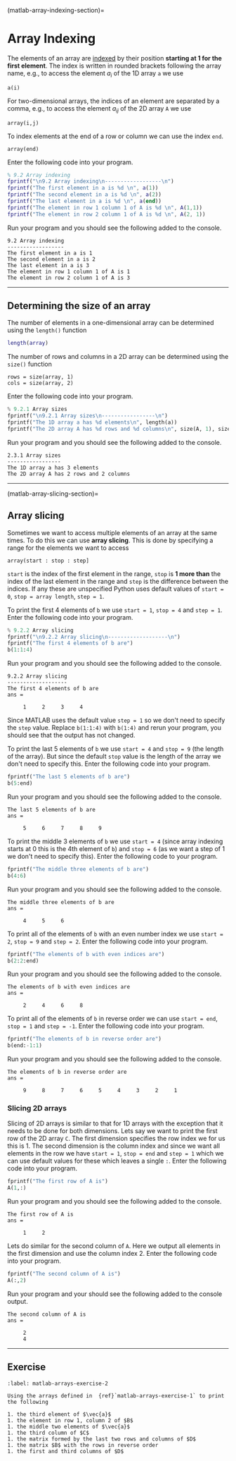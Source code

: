 (matlab-array-indexing-section)=
# Array Indexing

The elements of an array are <a href="https://jonshiach.github.io/LA-book/1_Matrices/1.0_Matrices.html#indexing-a-matrix" target="_blank">indexed</a> by their position **starting at 1 for the first element**. The index is written in rounded brackets following the array name, e.g., to access the element $a_i$ of the 1D array `a` we use

```text
a(i)
```

For two-dimensional arrays, the indices of an element are separated by a comma, e.g., to access the element $a_{ij}$ of the 2D array `A` we use

```text
array(i,j)
```

To index elements at the end of a row or column we can use the index `end`.

```text
array(end)
```

Enter the following code into your program.

```matlab
% 9.2 Array indexing
fprintf("\n9.2 Array indexing\n------------------\n")
fprintf("The first element in a is %d \n", a(1))
fprintf("The second element in a is %d \n", a(2))
fprintf("The last element in a is %d \n", a(end))
fprintf("The element in row 1 column 1 of A is %d \n", A(1,1))
fprintf("The element in row 2 column 1 of A is %d \n", A(2, 1))
```

Run your program and you should see the following added to the console.

```text
9.2 Array indexing
------------------
The first element in a is 1 
The second element in a is 2 
The last element in a is 3 
The element in row 1 column 1 of A is 1 
The element in row 2 column 1 of A is 3 
```

---

## Determining the size of an array

The number of elements in a one-dimensional array can be determined using the `length()` function

```matlab
length(array)
```

The number of rows and columns in a 2D array can be determined using the `size()` function

```text
rows = size(array, 1)
cols = size(array, 2)
```

Enter the following code into your program.

```python
% 9.2.1 Array sizes
fprintf("\n9.2.1 Array sizes\n-----------------\n")
fprintf("The 1D array a has %d elements\n", length(a))
fprintf("The 2D array A has %d rows and %d columns\n", size(A, 1), size(A, 2))
```

Run your program and you should see the following added to the console.

```text
2.3.1 Array sizes
-----------------
The 1D array a has 3 elements
The 2D array A has 2 rows and 2 columns
```

---

(matlab-array-slicing-section)=
## Array slicing

Sometimes we want to access multiple elements of an array at the same times. To do this we can use **array slicing**. This is done by specifying a range for the elements we want to access

```text
array(start : stop : step]
```

`start` is the index of the first element in the range, `stop` is **1 more than** the index of the last element in the range and `step` is the difference between the indices. If any these are unspecified Python uses default values of `start = 0`, `stop = array length`, `step = 1`.

To print the first 4 elements of `b` we use `start = 1`, `stop = 4` and `step = 1`. Enter the following code into your program.

```python
% 9.2.2 Array slicing
fprintf("\n9.2.2 Array slicing\n-------------------\n")
fprintf("The first 4 elements of b are")
b(1:1:4)
```

Run your program and you should see the following added to the console.

```text
9.2.2 Array slicing
-------------------
The first 4 elements of b are
ans =

     1     2     3     4
```

Since MATLAB uses the default value `step = 1` so we don't need to specify the `step` value. Replace `b(1:1:4)` with `b(1:4)` and rerun your program, you should see that the output has not changed.

To print the last 5 elements of `b` we use `start = 4` and `stop = 9` (the length of the array). But since the default `stop` value is the length of the array we don't need to specify this. Enter the following code into your program.

```python
fprintf("The last 5 elements of b are")
b(5:end)
```

Run your program and you should see the following added to the console.

```text
The last 5 elements of b are
ans =

     5     6     7     8     9
```

To print the middle 3 elements of `b` we use `start = 4` (since array indexing starts at 0 this is the 4th element of `b`) and `stop = 6` (as we want a step of 1 we don't need to specify this). Enter the following code to your program. 

```python
fprintf("The middle three elements of b are")
b(4:6)
```

Run your program and you should see the following added to the console.

```text
The middle three elements of b are
ans =

     4     5     6
```

To print all of the elements of `b` with an even number index we use `start = 2`, `stop = 9` and `step = 2`. Enter the following code into your program.

```python
fprintf("The elements of b with even indices are")
b(2:2:end)
```

Run your program and you should see the following added to the console.

```text
The elements of b with even indices are
ans =

     2     4     6     8
```

To print all of the elements of `b` in reverse order we can use `start = end`, `stop = 1` and `step = -1`. Enter the following code into your program.

```python
fprintf("The elements of b in reverse order are")
b(end:-1:1)
```

Run your program and you should see the following added to the console.

```text
The elements of b in reverse order are
ans =

     9     8     7     6     5     4     3     2     1
```

### Slicing 2D arrays

Slicing of 2D arrays is similar to that for 1D arrays with the exception that it needs to be done for both dimensions. Lets say we want to print the first row of the 2D array `C`. The first dimension specifies the row index we for us this is 1. The second dimension is the column index and since we want all elements in the row we have `start = 1`, `stop = end` and `step = 1` which we can use default values for these which leaves a single `:`. Enter the following code into your program.

```python
fprintf("The first row of A is")
A(1,:)
```

Run your program and you should see the following added to the console.

```text
The first row of A is
ans =

     1     2
```

Lets do similar for the second column of `A`. Here we output all elements in the first dimension and use the column index 2. Enter the following code into your program.

```python
fprintf("The second column of A is")
A(:,2)
```

Run your program and your should see the following added to the console output.

```text
The second column of A is
ans =

     2
     4
```

---

## Exercise

```{exercise}
:label: matlab-arrays-exercise-2

Using the arrays defined in  {ref}`matlab-arrays-exercise-1` to print the following

1. the third element of $\vec{a}$
1. the element in row 1, column 2 of $B$
1. the middle two elements of $\vec{a}$
1. the third column of $C$
1. the matrix formed by the last two rows and columns of $D$
1. the matrix $B$ with the rows in reverse order
1. the first and third columns of $D$
```
